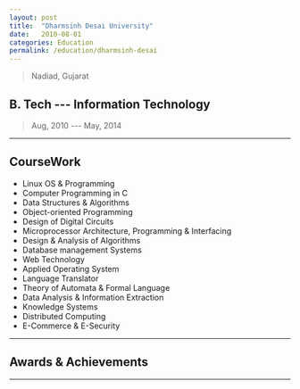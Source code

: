 ```yaml
---
layout: post
title:  "Dharmsinh Desai University"
date:   2010-08-01
categories: Education
permalink: /education/dharmsinh-desai
---
```

> Nadiad, Gujarat

## B. Tech --- Information Technology
> Aug, 2010 --- May, 2014

---
## CourseWork

- Linux OS & Programming
- Computer Programming in C
- Data Structures & Algorithms
- Object-oriented Programming
- Design of Digital Circuits
- Microprocessor Architecture, Programming & Interfacing
- Design & Analysis of Algorithms
- Database management Systems
- Web Technology
- Applied Operating System
- Language Translator
- Theory of Automata & Formal Language
- Data Analysis & Information Extraction
- Knowledge Systems
- Distributed Computing
- E-Commerce & E-Security

---
## Awards & Achievements
---